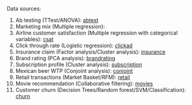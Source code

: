Data sources:

1. Ab testing (TTest/ANOVA): [abtest](https://www.kaggle.com/datasets/chebotinaa/fast-food-marketing-campaign-ab-test?resource=download&select=WA_Marketing-Campaign.csv)
2. Marketing mix (Multiple regression):
3. Airline customer satisfaction (Multiple regression with categorical variables): [csat](https://www.kaggle.com/datasets/sjleshrac/airlines-customer-satisfaction)
4. Click through rate (Logistic regression): [clickad](https://www.kaggle.com/datasets/gabrielsantello/advertisement-click-on-ad)
5. Insurance claim (Factor analysis/Cluster analysis): [insurance](https://www.kaggle.com/code/itsnahm/insurance-claim-segmentation/input)
6. Brand rating (PCA analysis): [brandrating](https://github.com/python-marketing-research/python-marketing-research-1ed/tree/master)
7. Subscription profile (Cluster analysis): [subscription](https://github.com/python-marketing-research/python-marketing-research-1ed/tree/master)
8. Mexican beer WTP (Conjoint analysis): [conjoint](https://data.mendeley.com/datasets/8665r7htp4/2)
9. Retail transactions (Market Basket/RFM): [retail](https://www.kaggle.com/datasets/ulrikthygepedersen/online-retail-dataset)
10. Movie recommendation (Collaborative filtering): [movies](https://www.kaggle.com/code/ibtesama/getting-started-with-a-movie-recommendation-system)
11. Customer churn (Decision Trees/Random forest/SVM/Classification): [churn](https://www.kaggle.com/datasets/mathchi/churn-for-bank-customers)
